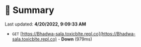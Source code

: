 # 📖 Summary
Last updated: **4/20/2022, 9:09:33 AM**

- `GET` [https://Bhadwa-sala.toxicblte.repl.co](https://Bhadwa-sala.toxicblte.repl.co) - **Down** (979ms)
